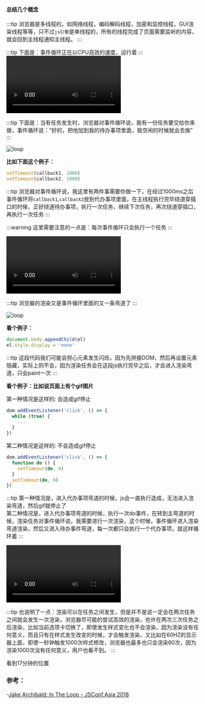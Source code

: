#### 总结几个概念

:::tip
浏览器是多线程的，如网络线程，编码解码线程，加密和监控线程，GUI渲染线程等等，只不过`js引擎`是单线程的，所有的线程完成了页面需要监听的内容，就会回到主线程通知主线程。
:::

:::tip
下面是：事件循环正在以CPU高效的速度，运行着
:::
<video controls="controls" autoplay src="https://mp1.oss-cn-beijing.aliyuncs.com/blog/loop.mov"></video>

:::tip
下面是：当有任务发生时，浏览器对事件循环说，我有一份任务要交给你来做，事件循环说：“好的，把他加到我的待办事项里面，我空闲的时候就会去做”
:::

![loop](https://mp1.oss-cn-beijing.aliyuncs.com/blog/loop1.png)

**比如下面这个例子：**

```javascript
setTimeout(callback1, 1000)
setTimeout(callback2, 1000)
```

:::tip
浏览器对事件循环说，我这里有两件事需要你做一下，在经过1000ms之后事件循环将`callback1`,`callback2`放到代办事项里面，在主线程执行完毕绕道穿插口的时候，正好绕道待办事项，执行一次任务，继续下次任务，再次绕道穿插口，再执行一次任务
:::

:::warning
这里需要注意的一点是：每次事件循环只会执行一个任务
:::

<video controls="controls" autoplay src="https://mp1.oss-cn-beijing.aliyuncs.com/blog/loop1.mov"></video>

:::tip
浏览器的渲染又是事件循环里面的又一条弯道了
:::

![loop](https://mp1.oss-cn-beijing.aliyuncs.com/blog/loop2.png)

**看个例子：**

```javascript
document.body.appendChild(el)
el.style.display = 'none'
```

:::tip
这段代码我们可能会担心元素发生闪烁，因为先拼接DOM，然后再设置元素隐藏，实际上则不会，因为渲染任务会在这段js执行完毕之后，才会进入渲染弯道，只会paint一次
:::

**看个例子：比如说页面上有个gif图片**

第一种情况是这样的: 会造成gif停止
```javascript
dom.addEventListener('click', () => {
  while (true) {
    ...
  }
})
```

第二种情况是这样的: 不会造成gif停止
```javascript
dom.addEventListener('click', () => {
  function do () {
    setTimeout(do, 0)
  }
  setTimeout(do, 0)
})
```

:::tip
第一种情况是，进入代办事项弯道的时候，js会一直执行造成，无法进入渲染弯道，然后gif就停止了</br>
第二种情况是，进入代办事项弯道的时候，执行一次do事件，在转到主弯道的时候，渲染任务对事件循环说，我需要进行一次渲染，这个时候，事件循环进入渲染弯道渲染，然后又进入待办事件弯道，每一次都只会执行一个代办事项，就这样循环着
:::

<video controls="controls" autoplay src="https://mp1.oss-cn-beijing.aliyuncs.com/blog/loop3.mov"></video>

:::tip
也说明了一点：渲染可以在任务之间发生，但是并不是说一定会在两次任务之间就会发生一次渲染，浏览器尽可能的尝试高效的渲染，也许在两次三次任务之后渲染，比如当前选项卡切换了，即使发生样式变化也不会渲染，因为渲染没有任何意义，而且只有在样式发生改变的时候，才会触发渲染，又比如在60HZ的显示器上面，即使一秒钟触发1000次样式修改，浏览器也最多也只会渲染60次，因为渲染1000次没有任何意义，用户也看不到。
:::

看到17分钟的位置

### 参考：

-[Jake Archibald: In The Loop - JSConf.Asia 2018](https://www.youtube.com/watch?v=cCOL7MC4Pl0)